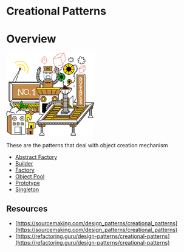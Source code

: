# Creational Patterns

# Overview
![](./creational.png)

These are the patterns that deal with object creation mechanism
- [Abstract Factory](./AbstractFactory)
- [Builder](./Builder)
- [Factory](./Factory)
- [Object Pool](./ObjectPool)
- [Prototype](./Prototype)
- [Singleton](./Singleton)

## Resources
- [https://sourcemaking.com/design_patterns/creational_patterns](https://sourcemaking.com/design_patterns/creational_patterns)
- [https://refactoring.guru/design-patterns/creational-patterns](https://refactoring.guru/design-patterns/creational-patterns)
